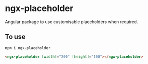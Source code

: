# ngx-placeholder

Angular package to use customisable placeholders when required.

## To use

```bash
npm i ngx-placeholder
```

```html
<ngx-placeholder [width]="200" [height]="100"></ngx-placeholder>
```
